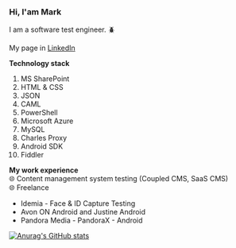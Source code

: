 ### Hi, I'am Mark <br>

I am a software test engineer. :beetle: <br>

My page in [LinkedIn](https://www.linkedin.com/in/marks-ositis)
  
**Technology stack**
1.	MS SharePoint
2.	HTML & CSS
3.	JSON
4.	CAML
5.	PowerShell
6.	Microsoft Azure
7.	MySQL
8.	Charles Proxy
9.	Android SDK
10.	Fiddler

**My work experience**
 <br>	:globe_with_meridians: Content management system testing (Coupled CMS, SaaS CMS)
 <br>	:globe_with_meridians: Freelance <br>  
- Idemia - Face & ID Capture Testing
- Avon ON Android and Justine Android
- Pandora Media - PandoraX - Android 

[![Anurag's GitHub stats](https://github-readme-stats.vercel.app/api?username=NODmarc)](https://github.com/NODmarc/github-readme-stats)

